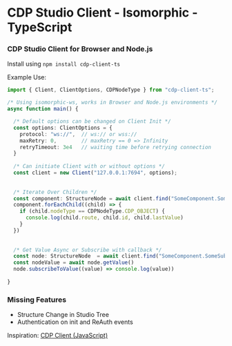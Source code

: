 # CDP Studio Client - Isomorphic - TypeScript

### CDP Studio Client for Browser and Node.js

Install using `npm install cdp-client-ts`

Example Use:
```typescript
import { Client, ClientOptions, CDPNodeType } from "cdp-client-ts";

/* Using isomorphic-ws, works in Browser and Node.js environments */
async function main() {

  /* Default options can be changed on Client Init */
  const options: ClientOptions = {
    protocol: "ws://",  // ws:// or wss://
    maxRetry: 0,        // maxRetry == 0 => Infinity
    retryTimeout: 3e4   // waiting time before retrying connection
  }
  
  /* Can initiate Client with or without options */
  const client = new Client("127.0.0.1:7694", options);
  
  
  /* Iterate Over Children */
  const component: StructureNode = await client.find("SomeComponent.SomeSubComponent")
  component.forEachChild((child) => {
    if (child.nodeType == CDPNodeType.CDP_OBJECT) {
      console.log(child.route, child.id, child.lastValue)
    }
  })
  
  
  /* Get Value Async or Subscribe with callback */
  const node: StructureNode  = await client.find("SomeComponent.SomeSubComponent.SomeNode")
  const nodeValue = await node.getValue()
  node.subscribeToValue((value) => console.log(value))
  
}
```

### Missing Features
- Structure Change in Studio Tree
- Authentication on init and ReAuth events

Inspiration: [CDP Client (JavaScript)](https://github.com/CDPTechnologies/JavascriptCDPClient)